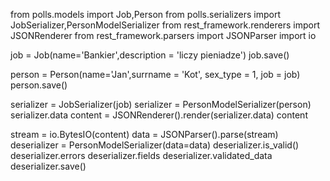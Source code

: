 from polls.models import Job,Person
from polls.serializers import JobSerializer,PersonModelSerializer
from rest_framework.renderers import JSONRenderer
from rest_framework.parsers import JSONParser
import io

job = Job(name='Bankier',description = 'liczy pieniadze')
job.save()

person = Person(name='Jan',surrname = 'Kot', sex_type = 1, job = job)
person.save()

serializer = JobSerializer(job)
serializer = PersonModelSerializer(person)
serializer.data
content = JSONRenderer().render(serializer.data)
content

stream = io.BytesIO(content)
data = JSONParser().parse(stream)
deserializer = PersonModelSerializer(data=data)
deserializer.is_valid()
deserializer.errors
deserializer.fields
deserializer.validated_data
deserializer.save()